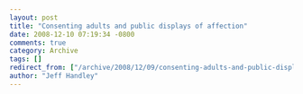 ```yaml
---
layout: post
title: "Consenting adults and public displays of affection"
date: 2008-12-10 07:19:34 -0800
comments: true
category: Archive
tags: []
redirect_from: ["/archive/2008/12/09/consenting-adults-and-public-displays-of-affection.aspx/"]
author: "Jeff Handley"
---
```


